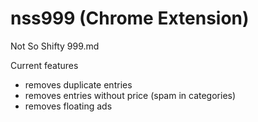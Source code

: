 nss999 (Chrome Extension)
======

Not So Shifty 999.md

Current features
- removes duplicate entries
- removes entries without price (spam in categories)
- removes floating ads

